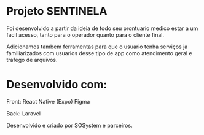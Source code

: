 # Projeto SENTINELA

Foi desenvolvido a partir da ideia de todo seu prontuario medico estar a um facil acesso, tanto para o operador quanto para o cliente final.

Adicionamos tambem ferramentas para que o usuario tenha serviços ja familiarizados com usuarios desse tipo de app como atendimento geral e trafego de arquivos.

# Desenvolvido com:

Front:
React Native (Expo)
Figma

Back:
Laravel

Desenvolvido e criado por SOSystem e parceiros.
